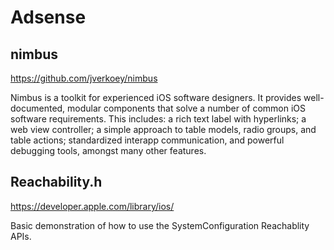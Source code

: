 # Adsense


## nimbus

https://github.com/jverkoey/nimbus

Nimbus is a toolkit for experienced iOS software designers. It provides well-documented, modular components that solve a number of common iOS software requirements. This includes: a rich text label with hyperlinks; a web view controller; a simple approach to table models, radio groups, and table actions; standardized interapp communication, and powerful debugging tools, amongst many other features.


## Reachability.h

https://developer.apple.com/library/ios/

Basic demonstration of how to use the SystemConfiguration Reachablity APIs.